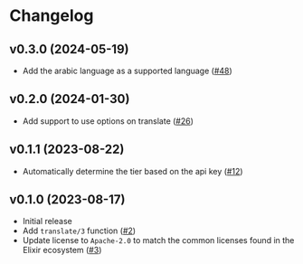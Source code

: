 # Changelog

## v0.3.0 (2024-05-19)

- Add the arabic language as a supported language ([#48](https://github.com/hergetto/deepl_ex/pull/48))

## v0.2.0 (2024-01-30)

- Add support to use options on translate ([#26](https://github.com/hergetto/deepl_ex/pull/26))

## v0.1.1 (2023-08-22)

- Automatically determine the tier based on the api key ([#12](https://github.com/hergetto/deepl_ex/pull/12))

## v0.1.0 (2023-08-17)

- Initial release
- Add `translate/3` function ([#2](https://github.com/hergetto/deepl_ex/pull/2))
- Update license to `Apache-2.0` to match the common licenses found in the Elixir ecosystem ([#3](https://github.com/hergetto/deepl_ex/pull/3))
